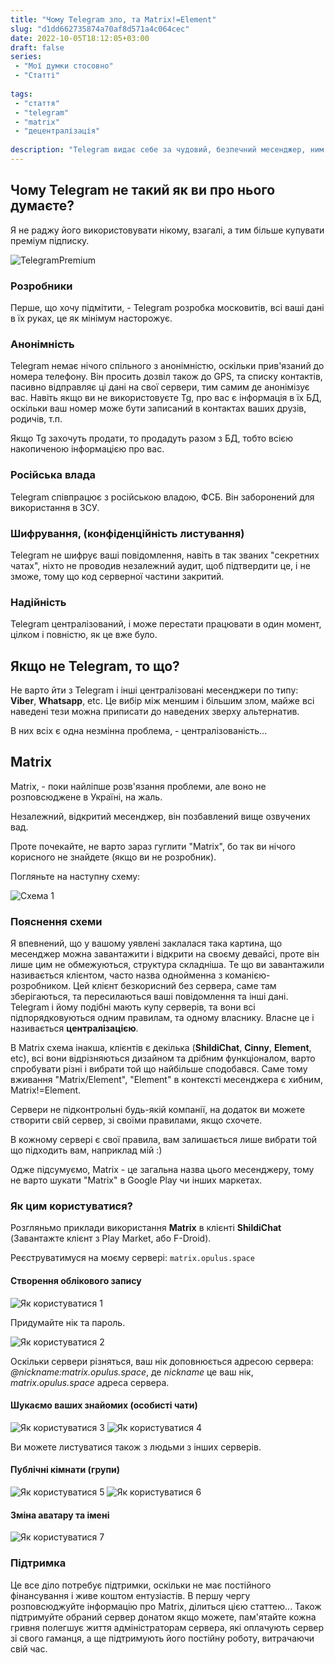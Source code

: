 ```yaml
---
title: "Чому Telegram зло, та Matrix!=Element"
slug: "d1dd662735874a70af8d571a4c064cec"
date: 2022-10-05T18:12:05+03:00
draft: false
series:
 - "Мої думки стосовно"
 - "Статті"
 
tags:
 - "стаття"
 - "telegram"
 - "matrix"
 - "децентралізація"
 
description: "Telegram видає себе за чудовий, безпечний месенджер, ним користуються майже всі, - друзі, родина, колеги по роботі."
---
```


## Чому Telegram не такий як ви про нього думаєте?

Я не раджу його використовувати нікому, взагалі, а тим більше купувати преміум підписку.

![TelegramPremium](telegram_premium.jpg)

### Розробники

Перше, що хочу підмітити, - Telegram розробка московитів, всі ваші дані в їх руках, це як мінімум насторожує.

### Анонімність

Telegram немає нічого спільного з анонімністю, оскільки прив'язаний до номера телефону. Він просить дозвіл також до GPS, та списку контактів, пасивно відправляє ці дані на свої сервери, тим самим де анонімізує вас. Навіть якщо ви не використовуєте Tg, про вас є інформація в їх БД, оскільки ваш номер може бути записаний в контактах ваших друзів, родичів, т.п.

Якщо Tg захочуть продати, то продадуть разом з БД, тобто всією накопиченою інформацією про вас.

### Російська влада

Telegram співпрацює з російською владою, ФСБ. Він заборонений для використання в ЗСУ.

### Шифрування, (конфіденційність листування)

Telegram не шифрує ваші повідомлення, навіть в так званих "секретних чатах", ніхто не проводив незалежний аудит, щоб підтвердити це, і не зможе, тому що код серверної частини закритий.

### Надійність

Telegram централізований, і може перестати працювати в один момент, цілком і повністю, як це вже було.

## Якщо не Telegram, то що?

Не варто йти з Telegram і інші централізовані месенджери по типу: **Viber**, **Whatsapp**, etc. Це вибір між меншим і більшим злом, майже всі наведені тези можна приписати до наведених зверху альтернатив.

В них всіх є одна незмінна проблема, - централізованість...

## Matrix

Matrix, - поки найліпше розв'язання проблеми, але воно не розповсюджене в Україні, на жаль.

Незалежний, відкритий месенджер, він позбавлений вище озвучених вад.

Проте почекайте, не варто зараз гуглити "Matrix", бо так ви нічого корисного не знайдете (якщо ви не розробник).

Погляньте на наступну схему:

![Схема 1](scheme_1.png)

### Пояснення схеми

Я впевнений, що у вашому уявлені заклалася така картина, що месенджер можна завантажити і відкрити на своєму девайсі, проте він лише цим не обмежуються, структура складніша. Те що ви завантажили називається клієнтом, часто назва однойменна з команією-розробником. Цей клієнт безкорисний без сервера, саме там зберігаються, та пересилаються ваші повідомлення та інші дані. Telegram і йому подібні мають купу серверів, та вони всі підпорядковуються одним правилам, та одному власнику. Власне це і називається **централізацією**.

В Matrix схема інакша, клієнтів є декілька (**ShildiChat**, **Cinny**, **Element**, etc), всі вони відрізняються дизайном та дрібним функціоналом, варто спробувати різні і вибрати той що найбільше сподобався. Саме тому вживання "Matrix/Element", "Element" в контексті месенджера є хибним, Matrix!=Element.

Сервери не підконтрольні будь-якій компанії, на додаток ви можете створити свій сервер, зі своїми правилами, якщо схочете.

В кожному сервері є свої правила, вам залишається лише вибрати той що підходить вам, наприклад мій :)

Одже підсумуємо, Matrix - це загальна назва цього месенджеру, тому не варто шукати "Matrix" в Google Play чи інших маркетах.

### Як цим користуватися?

Розгляньмо приклади використання **Matrix** в клієнті **ShildiChat** (Завантажте клієнт з Play Market, або F-Droid).

Реєструватимуся на моєму сервері: `matrix.opulus.space`

#### Створення облікового запису

![Як користуватися 1](ЯкКористуватися_1.png)

Придумайте нік та пароль.

![Як користуватися 2](ЯкКористуватися_2.png)

Оскільки сервери різняться, ваш нік доповнюється адресою сервера: *@nickname:matrix.opulus.space*, де *nickname* це ваш нік, *matrix.opulus.space* адреса сервера.

#### Шукаємо ваших знайомих (особисті чати)

![Як користуватися 3](ЯкКористуватися_3.png)
![Як користуватися 4](ЯкКористуватися_4.png)

Ви можете листуватися також з людьми з інших серверів.

#### Публічні кімнати (групи)

![Як користуватися 5](ЯкКористуватися_5.png)
![Як користуватися 6](ЯкКористуватися_6.png)

#### Зміна аватару та імені

![Як користуватися 7](ЯкКористуватися_7.png)

### Підтримка

Це все діло потребує підтримки, оскільки не має постійного фінансування і живе коштом ентузіастів. В першу чергу розповсюджуйте інформацію про Matrix, ділиться цією статтею... Також підтримуйте обраний сервер донатом якщо можете, пам'ятайте кожна гривня полегшує життя адміністраторам сервера, які оплачують сервер зі свого гаманця, а ще підтримують його постійну роботу, витрачаючи свій час.
